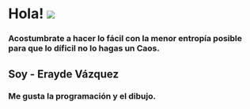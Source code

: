 # Hola! ![](https://scontent.ftij3-1.fna.fbcdn.net/v/t39.30808-6/362655067_1745978375862078_4016282351149644173_n.jpg?_nc_cat=111&ccb=1-7&_nc_sid=dd5e9f&_nc_ohc=Bp1sndYLeQQAX-kXp70&_nc_ht=scontent.ftij3-1.fna&oh=00_AfAF17Mj9hFSrQA_uY3i-qPKge9oymagxR7YNuu2jnbhag&oe=65A72DA7)

###  Acostumbrate a hacer  lo fácil con la menor entropía posible para que lo díficil no lo hagas un Caos.

## Soy - Erayde Vázquez

### Me gusta la programación y el dibujo.
